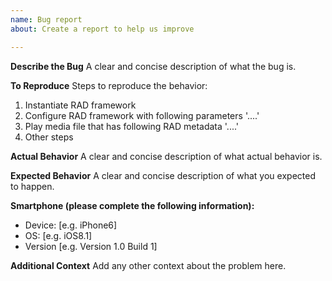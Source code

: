 ```yaml
---
name: Bug report
about: Create a report to help us improve

---
```


**Describe the Bug**
A clear and concise description of what the bug is.

**To Reproduce**
Steps to reproduce the behavior:
1. Instantiate RAD framework
2. Configure RAD framework with following parameters '....'
3. Play media file that has following RAD metadata '....'
4. Other steps

**Actual Behavior**
A clear and concise description of what actual behavior is.

**Expected Behavior**
A clear and concise description of what you expected to happen.

**Smartphone (please complete the following information):**
 - Device: [e.g. iPhone6]
 - OS: [e.g. iOS8.1]
 - Version [e.g. Version 1.0 Build 1]

**Additional Context**
Add any other context about the problem here.
